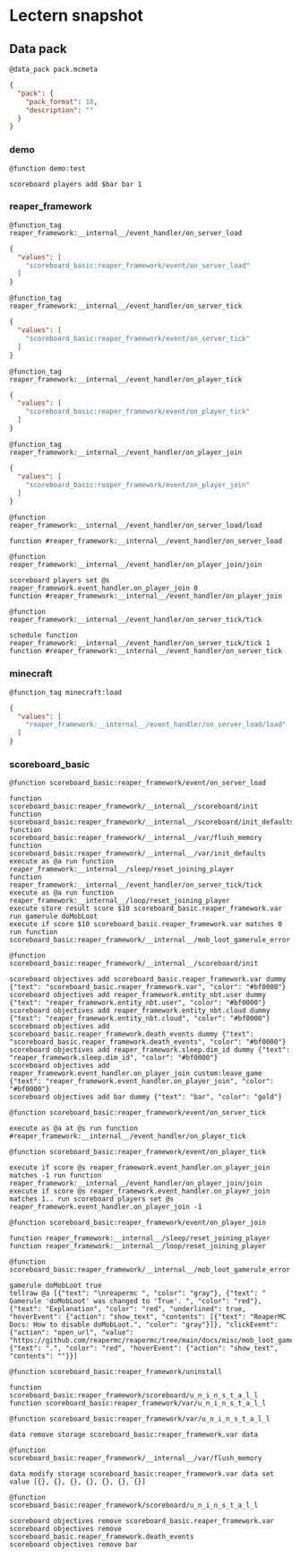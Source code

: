 # Lectern snapshot

## Data pack

`@data_pack pack.mcmeta`

```json
{
  "pack": {
    "pack_format": 10,
    "description": ""
  }
}
```

### demo

`@function demo:test`

```mcfunction
scoreboard players add $bar bar 1
```

### reaper_framework

`@function_tag reaper_framework:__internal__/event_handler/on_server_load`

```json
{
  "values": [
    "scoreboard_basic:reaper_framework/event/on_server_load"
  ]
}
```

`@function_tag reaper_framework:__internal__/event_handler/on_server_tick`

```json
{
  "values": [
    "scoreboard_basic:reaper_framework/event/on_server_tick"
  ]
}
```

`@function_tag reaper_framework:__internal__/event_handler/on_player_tick`

```json
{
  "values": [
    "scoreboard_basic:reaper_framework/event/on_player_tick"
  ]
}
```

`@function_tag reaper_framework:__internal__/event_handler/on_player_join`

```json
{
  "values": [
    "scoreboard_basic:reaper_framework/event/on_player_join"
  ]
}
```

`@function reaper_framework:__internal__/event_handler/on_server_load/load`

```mcfunction
function #reaper_framework:__internal__/event_handler/on_server_load
```

`@function reaper_framework:__internal__/event_handler/on_player_join/join`

```mcfunction
scoreboard players set @s reaper_framework.event_handler.on_player_join 0
function #reaper_framework:__internal__/event_handler/on_player_join
```

`@function reaper_framework:__internal__/event_handler/on_server_tick/tick`

```mcfunction
schedule function reaper_framework:__internal__/event_handler/on_server_tick/tick 1
function #reaper_framework:__internal__/event_handler/on_server_tick
```

### minecraft

`@function_tag minecraft:load`

```json
{
  "values": [
    "reaper_framework:__internal__/event_handler/on_server_load/load"
  ]
}
```

### scoreboard_basic

`@function scoreboard_basic:reaper_framework/event/on_server_load`

```mcfunction
function scoreboard_basic:reaper_framework/__internal__/scoreboard/init
function scoreboard_basic:reaper_framework/__internal__/scoreboard/init_defaults
function scoreboard_basic:reaper_framework/__internal__/var/flush_memory
function scoreboard_basic:reaper_framework/__internal__/var/init_defaults
execute as @a run function reaper_framework:__internal__/sleep/reset_joining_player
function reaper_framework:__internal__/event_handler/on_server_tick/tick
execute as @a run function reaper_framework:__internal__/loop/reset_joining_player
execute store result score $10 scoreboard_basic.reaper_framework.var run gamerule doMobLoot
execute if score $10 scoreboard_basic.reaper_framework.var matches 0 run function scoreboard_basic:reaper_framework/__internal__/mob_loot_gamerule_error
```

`@function scoreboard_basic:reaper_framework/__internal__/scoreboard/init`

```mcfunction
scoreboard objectives add scoreboard_basic.reaper_framework.var dummy {"text": "scoreboard_basic.reaper_framework.var", "color": "#bf0000"}
scoreboard objectives add reaper_framework.entity_nbt.user dummy {"text": "reaper_framework.entity_nbt.user", "color": "#bf0000"}
scoreboard objectives add reaper_framework.entity_nbt.cloud dummy {"text": "reaper_framework.entity_nbt.cloud", "color": "#bf0000"}
scoreboard objectives add scoreboard_basic.reaper_framework.death_events dummy {"text": "scoreboard_basic.reaper_framework.death_events", "color": "#bf0000"}
scoreboard objectives add reaper_framework.sleep.dim_id dummy {"text": "reaper_framework.sleep.dim_id", "color": "#bf0000"}
scoreboard objectives add reaper_framework.event_handler.on_player_join custom:leave_game {"text": "reaper_framework.event_handler.on_player_join", "color": "#bf0000"}
scoreboard objectives add bar dummy {"text": "bar", "color": "gold"}
```

`@function scoreboard_basic:reaper_framework/event/on_server_tick`

```mcfunction
execute as @a at @s run function #reaper_framework:__internal__/event_handler/on_player_tick
```

`@function scoreboard_basic:reaper_framework/event/on_player_tick`

```mcfunction
execute if score @s reaper_framework.event_handler.on_player_join matches -1 run function reaper_framework:__internal__/event_handler/on_player_join/join
execute if score @s reaper_framework.event_handler.on_player_join matches 1.. run scoreboard players set @s reaper_framework.event_handler.on_player_join -1
```

`@function scoreboard_basic:reaper_framework/event/on_player_join`

```mcfunction
function reaper_framework:__internal__/sleep/reset_joining_player
function reaper_framework:__internal__/loop/reset_joining_player
```

`@function scoreboard_basic:reaper_framework/__internal__/mob_loot_gamerule_error`

```mcfunction
gamerule doMobLoot true
tellraw @a [{"text": "\nreapermc ", "color": "gray"}, {"text": " Gamerule 'doMobLoot' was changed to 'True'. ", "color": "red"}, {"text": "Explanation", "color": "red", "underlined": true, "hoverEvent": {"action": "show_text", "contents": [{"text": "ReaperMC Docs: How to disable doMobLoot.", "color": "gray"}]}, "clickEvent": {"action": "open_url", "value": "https://github.com/reapermc/reapermc/tree/main/docs/misc/mob_loot_gamerule.md"}}, {"text": ".", "color": "red", "hoverEvent": {"action": "show_text", "contents": ""}}]
```

`@function scoreboard_basic:reaper_framework/uninstall`

```mcfunction
function scoreboard_basic:reaper_framework/scoreboard/u_n_i_n_s_t_a_l_l
function scoreboard_basic:reaper_framework/var/u_n_i_n_s_t_a_l_l
```

`@function scoreboard_basic:reaper_framework/var/u_n_i_n_s_t_a_l_l`

```mcfunction
data remove storage scoreboard_basic:reaper_framework.var data
```

`@function scoreboard_basic:reaper_framework/__internal__/var/flush_memory`

```mcfunction
data modify storage scoreboard_basic:reaper_framework.var data set value [{}, {}, {}, {}, {}, {}, {}]
```

`@function scoreboard_basic:reaper_framework/scoreboard/u_n_i_n_s_t_a_l_l`

```mcfunction
scoreboard objectives remove scoreboard_basic.reaper_framework.var
scoreboard objectives remove scoreboard_basic.reaper_framework.death_events
scoreboard objectives remove bar
```
